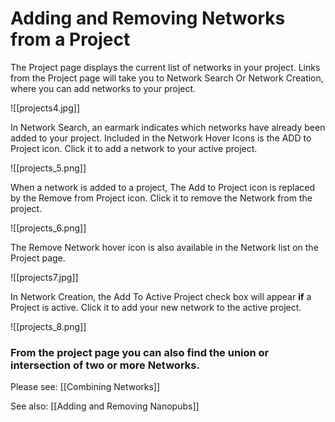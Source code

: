 # Adding and Removing Networks from a Project

The Project page displays the current list of networks in your project. Links from the Project page will take you to Network Search Or Network Creation, where you can add networks to your project.

![[projects4.jpg]]

   In Network Search, an earmark indicates which networks have already been added to your project. Included in the Network Hover Icons is the ADD to Project icon. Click it to add a network to your active project.

![[projects_5.png]]

   When a network is added to a project, The Add to Project icon is replaced by the Remove from Project icon. Click it to remove the Network from the project.

![[projects_6.png]]

   The Remove Network hover icon is also available in the Network list on the Project page.

![[projects7.jpg]]

   In Network Creation, the Add To Active Project check box will appear  **if**  a Project is active. Click it to add your new network to the active project.

![[projects_8.png]]

  ### From the project page you can also find the union or intersection of two or more Networks. 
  
  Please see: [[Combining Networks]]
  
  
  See also: [[Adding and Removing Nanopubs]]
